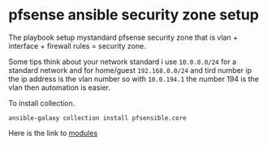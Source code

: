 # pfsense ansible security zone setup



The playbook setup mystandard pfsense security zone that is  vlan + interface + firewall rules = security zone.




Some tips think about your network standard i use `10.0.0.0/24` for a standard network and for home/guest `192.168.0.0/24` and tird number ip the ip address is the vlan number so with `10.0.194.1` the number 194 is the vlan then automation is easier.


To install collection.

```
ansible-galaxy collection install pfsensible.core

```

Here is the link to [modules](https://github.com/opoplawski/ansible-pfsense)
